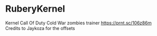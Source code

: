 # RuberyKernel
Kernel Call Of Duty Cold War zombies trainer
https://prnt.sc/106z86m
Credits to Jaykoza for the offsets
